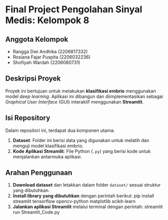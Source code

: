 # Final Project Pengolahan Sinyal Medis: Kelompok 8

## Anggota Kelompok

* Rangga Dwi Andhika (2206817332)  
* Rosiana Fajar Puspita (2206032236)  
* Shofiyah Wardah (2206060731)

## Deskripsi Proyek

Proyek ini bertujuan untuk melakukan **klasifikasi embrio** menggunakan model *deep learning*. Aplikasi ini dibangun dan diimplementasikan sebagai *Graphical User Interface* (GUI) interaktif menggunakan **Streamlit**.

## Isi Repository

Dalam repositori ini, terdapat dua komponen utama:

1.  **Dataset**: Folder ini berisi data yang digunakan untuk melatih dan menguji model klasifikasi embrio.
2.  **Kode Aplikasi Streamlit**: File Python (`.py`) yang berisi kode untuk menjalankan antarmuka aplikasi.

## Arahan Penggunaan

1. **Download dataset** dan letakkan dalam folder `dataset/` sesuai struktur yang dibutuhkan.
2. **Install library yang dibutuhkan** dengan perintah berikut:
pip install streamlit tensorflow opencv-python matplotlib scikit-learn
3. **Jalankan aplikasi Streamlit** melalui terminal dengan perintah:
streamlit run Streamlit_Code.py
